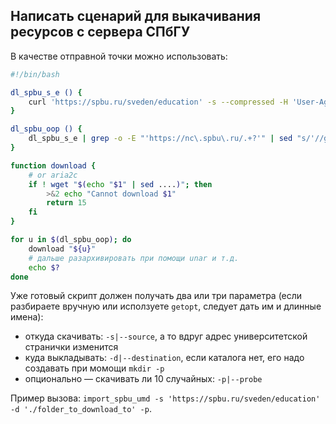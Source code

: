 ## Написать сценарий для выкачивания ресурсов с сервера СПбГУ

В качестве отправной точки можно использовать:

```bash
#!/bin/bash

dl_spbu_s_e () {
    curl 'https://spbu.ru/sveden/education' -s --compressed -H 'User-Agent: Mozilla/5.0 (Macintosh; Intel Mac OS X 10.15; rv:109.0) Gecko/20100101 Firefox/118.0' -H 'Accept: text/html,application/xhtml+xml,application/xml;q=0.9,image/avif,image/webp,*/*;q=0.8' -H 'Accept-Language: ru-RU,ru;q=0.8,en-US;q=0.5,en;q=0.3' -H 'Accept-Encoding: gzip, deflate, br' -H 'DNT: 1' -H 'Connection: keep-alive'
}

dl_spbu_oop () {
    dl_spbu_s_e | grep -o -E "'https://nc\.spbu\.ru/.+?'" | sed "s/'//g" | sort | uniq | sort -R | head -n 10 # | sort -R | head -n 10 сделать опционально.
}

function download {
    # or aria2c
    if ! wget "$(echo "$1" | sed ....)"; then
        >&2 echo "Cannot download $1"
        return 15
    fi
}

for u in $(dl_spbu_oop); do
    download "${u}"
    # дальше разархивировать при помощи unar и т.д.
    echo $?
done
```

Уже готовый скрипт должен получать два или три параметра (если разбираете вручную или исползуете `getopt`, следует дать им и длинные имена):

* откуда скачивать: `-s|--source`, а то вдруг адрес университетской странички изменится
* куда выкладывать: `-d|--destination`, если каталога нет, его надо создавать при момощи `mkdir -p`
* опционально — скачивать ли 10 случайных: `-p|--probe`

Пример вызова: `import_spbu_umd -s 'https://spbu.ru/sveden/education' -d './folder_to_download_to' -p`.
